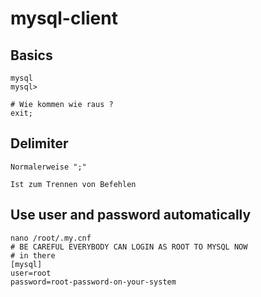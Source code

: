 # mysql-client

## Basics 

```
mysql
mysql>

# Wie kommen wie raus ? 
exit; 

```

## Delimiter 
```
Normalerweise ";" 

Ist zum Trennen von Befehlen 
```

## Use user and password automatically 

```
nano /root/.my.cnf 
# BE CAREFUL EVERYBODY CAN LOGIN AS ROOT TO MYSQL NOW 
# in there
[mysql]
user=root
password=root-password-on-your-system 
```
